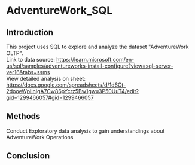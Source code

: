 # AdventureWork_SQL
## Introduction
This project uses SQL to explore and analyze the dataset "AdventureWork OLTP".<br>
Link to data source: https://learn.microsoft.com/en-us/sql/samples/adventureworks-install-configure?view=sql-server-ver16&tabs=ssms <br>
View detailed analysis on sheet: https://docs.google.com/spreadsheets/d/1d6Ct-2dooeWplInIgA7Cw86pYcrz5Bw1gwu3P50UuT4/edit?gid=1299466057#gid=1299466057

## Methods
Conduct Exploratory data analysis to gain understandings about AdventureWork Operations

## Conclusion
